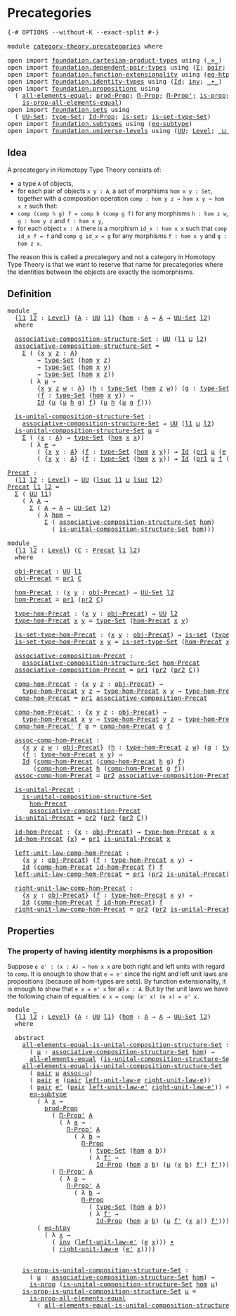 # Precategories

<pre class="Agda"><a id="26" class="Symbol">{-#</a> <a id="30" class="Keyword">OPTIONS</a> <a id="38" class="Pragma">--without-K</a> <a id="50" class="Pragma">--exact-split</a> <a id="64" class="Symbol">#-}</a>

<a id="69" class="Keyword">module</a> <a id="76" href="category-theory.precategories.html" class="Module">category-theory.precategories</a> <a id="106" class="Keyword">where</a>

<a id="113" class="Keyword">open</a> <a id="118" class="Keyword">import</a> <a id="125" href="foundation.cartesian-product-types.html" class="Module">foundation.cartesian-product-types</a> <a id="160" class="Keyword">using</a> <a id="166" class="Symbol">(</a><a id="167" href="foundation-core.cartesian-product-types.html#577" class="Function Operator">_×_</a><a id="170" class="Symbol">)</a>
<a id="172" class="Keyword">open</a> <a id="177" class="Keyword">import</a> <a id="184" href="foundation.dependent-pair-types.html" class="Module">foundation.dependent-pair-types</a> <a id="216" class="Keyword">using</a> <a id="222" class="Symbol">(</a><a id="223" href="foundation-core.dependent-pair-types.html#502" class="Record">Σ</a><a id="224" class="Symbol">;</a> <a id="226" href="foundation-core.dependent-pair-types.html#575" class="InductiveConstructor">pair</a><a id="230" class="Symbol">;</a> <a id="232" href="foundation-core.dependent-pair-types.html#592" class="Field">pr1</a><a id="235" class="Symbol">;</a> <a id="237" href="foundation-core.dependent-pair-types.html#604" class="Field">pr2</a><a id="240" class="Symbol">)</a>
<a id="242" class="Keyword">open</a> <a id="247" class="Keyword">import</a> <a id="254" href="foundation.function-extensionality.html" class="Module">foundation.function-extensionality</a> <a id="289" class="Keyword">using</a> <a id="295" class="Symbol">(</a><a id="296" href="foundation-core.function-extensionality.html#1463" class="Function">eq-htpy</a><a id="303" class="Symbol">)</a>
<a id="305" class="Keyword">open</a> <a id="310" class="Keyword">import</a> <a id="317" href="foundation.identity-types.html" class="Module">foundation.identity-types</a> <a id="343" class="Keyword">using</a> <a id="349" class="Symbol">(</a><a id="350" href="foundation-core.identity-types.html#1754" class="Datatype">Id</a><a id="352" class="Symbol">;</a> <a id="354" href="foundation-core.identity-types.html#2716" class="Function">inv</a><a id="357" class="Symbol">;</a> <a id="359" href="foundation-core.identity-types.html#2412" class="Function Operator">_∙_</a><a id="362" class="Symbol">)</a>
<a id="364" class="Keyword">open</a> <a id="369" class="Keyword">import</a> <a id="376" href="foundation.propositions.html" class="Module">foundation.propositions</a> <a id="400" class="Keyword">using</a>
  <a id="408" class="Symbol">(</a> <a id="410" href="foundation-core.propositions.html#2193" class="Function">all-elements-equal</a><a id="428" class="Symbol">;</a> <a id="430" href="foundation-core.propositions.html#5861" class="Function">prod-Prop</a><a id="439" class="Symbol">;</a> <a id="441" href="foundation-core.propositions.html#6681" class="Function">Π-Prop</a><a id="447" class="Symbol">;</a> <a id="449" href="foundation-core.propositions.html#7545" class="Function">Π-Prop&#39;</a><a id="456" class="Symbol">;</a> <a id="458" href="foundation-core.propositions.html#1296" class="Function">is-prop</a><a id="465" class="Symbol">;</a>
    <a id="471" href="foundation-core.propositions.html#2392" class="Function">is-prop-all-elements-equal</a><a id="497" class="Symbol">)</a>
<a id="499" class="Keyword">open</a> <a id="504" class="Keyword">import</a> <a id="511" href="foundation.sets.html" class="Module">foundation.sets</a> <a id="527" class="Keyword">using</a>
  <a id="535" class="Symbol">(</a> <a id="537" href="foundation-core.sets.html#1177" class="Function">UU-Set</a><a id="543" class="Symbol">;</a> <a id="545" href="foundation-core.sets.html#1291" class="Function">type-Set</a><a id="553" class="Symbol">;</a> <a id="555" href="foundation-core.sets.html#1407" class="Function">Id-Prop</a><a id="562" class="Symbol">;</a> <a id="564" href="foundation-core.sets.html#1100" class="Function">is-set</a><a id="570" class="Symbol">;</a> <a id="572" href="foundation-core.sets.html#1342" class="Function">is-set-type-Set</a><a id="587" class="Symbol">)</a>
<a id="589" class="Keyword">open</a> <a id="594" class="Keyword">import</a> <a id="601" href="foundation.subtypes.html" class="Module">foundation.subtypes</a> <a id="621" class="Keyword">using</a> <a id="627" class="Symbol">(</a><a id="628" href="foundation-core.subtypes.html#3371" class="Function">eq-subtype</a><a id="638" class="Symbol">)</a>
<a id="640" class="Keyword">open</a> <a id="645" class="Keyword">import</a> <a id="652" href="foundation.universe-levels.html" class="Module">foundation.universe-levels</a> <a id="679" class="Keyword">using</a> <a id="685" class="Symbol">(</a><a id="686" href="foundation-core.universe-levels.html#222" class="Primitive">UU</a><a id="688" class="Symbol">;</a> <a id="690" href="Agda.Primitive.html#597" class="Postulate">Level</a><a id="695" class="Symbol">;</a> <a id="697" href="Agda.Primitive.html#810" class="Primitive Operator">_⊔_</a><a id="700" class="Symbol">;</a> <a id="702" href="Agda.Primitive.html#780" class="Primitive">lsuc</a><a id="706" class="Symbol">)</a>
</pre>
## Idea

A precategory in Homotopy Type Theory consists of:
- a type `A` of objects,
- for each pair of objects `x y : A`, a set of morphisms `hom x y : Set`,
together with a composition operation `comp : hom y z → hom x y → hom x z` such that:
- `comp (comp h g) f = comp h (comp g f)` for any morphisms `h : hom z w`, `g : hom y z` and `f : hom x y`,
- for each object `x : A` there is a morphism `id_x : hom x x` such that `comp id_x f = f` and `comp g id_x = g` for any morphisms `f : hom x y` and `g : hom z x`.

The reason this is called a *pre*category and not a category in Homotopy Type Theory is that we want to reserve that name for precategories where the identities between the objects are exactly the isomorphisms.

## Definition

<pre class="Agda"><a id="1466" class="Keyword">module</a> <a id="1473" href="category-theory.precategories.html#1473" class="Module">_</a>
  <a id="1477" class="Symbol">{</a><a id="1478" href="category-theory.precategories.html#1478" class="Bound">l1</a> <a id="1481" href="category-theory.precategories.html#1481" class="Bound">l2</a> <a id="1484" class="Symbol">:</a> <a id="1486" href="Agda.Primitive.html#597" class="Postulate">Level</a><a id="1491" class="Symbol">}</a> <a id="1493" class="Symbol">{</a><a id="1494" href="category-theory.precategories.html#1494" class="Bound">A</a> <a id="1496" class="Symbol">:</a> <a id="1498" href="foundation-core.universe-levels.html#222" class="Primitive">UU</a> <a id="1501" href="category-theory.precategories.html#1478" class="Bound">l1</a><a id="1503" class="Symbol">}</a> <a id="1505" class="Symbol">(</a><a id="1506" href="category-theory.precategories.html#1506" class="Bound">hom</a> <a id="1510" class="Symbol">:</a> <a id="1512" href="category-theory.precategories.html#1494" class="Bound">A</a> <a id="1514" class="Symbol">→</a> <a id="1516" href="category-theory.precategories.html#1494" class="Bound">A</a> <a id="1518" class="Symbol">→</a> <a id="1520" href="foundation-core.sets.html#1177" class="Function">UU-Set</a> <a id="1527" href="category-theory.precategories.html#1481" class="Bound">l2</a><a id="1529" class="Symbol">)</a>
  <a id="1533" class="Keyword">where</a>
  
  <a id="1544" href="category-theory.precategories.html#1544" class="Function">associative-composition-structure-Set</a> <a id="1582" class="Symbol">:</a> <a id="1584" href="foundation-core.universe-levels.html#222" class="Primitive">UU</a> <a id="1587" class="Symbol">(</a><a id="1588" href="category-theory.precategories.html#1478" class="Bound">l1</a> <a id="1591" href="Agda.Primitive.html#810" class="Primitive Operator">⊔</a> <a id="1593" href="category-theory.precategories.html#1481" class="Bound">l2</a><a id="1595" class="Symbol">)</a>
  <a id="1599" href="category-theory.precategories.html#1544" class="Function">associative-composition-structure-Set</a> <a id="1637" class="Symbol">=</a>
    <a id="1643" href="foundation-core.dependent-pair-types.html#502" class="Record">Σ</a> <a id="1645" class="Symbol">(</a> <a id="1647" class="Symbol">{</a><a id="1648" href="category-theory.precategories.html#1648" class="Bound">x</a> <a id="1650" href="category-theory.precategories.html#1650" class="Bound">y</a> <a id="1652" href="category-theory.precategories.html#1652" class="Bound">z</a> <a id="1654" class="Symbol">:</a> <a id="1656" href="category-theory.precategories.html#1494" class="Bound">A</a><a id="1657" class="Symbol">}</a>
        <a id="1667" class="Symbol">→</a> <a id="1669" href="foundation-core.sets.html#1291" class="Function">type-Set</a> <a id="1678" class="Symbol">(</a><a id="1679" href="category-theory.precategories.html#1506" class="Bound">hom</a> <a id="1683" href="category-theory.precategories.html#1650" class="Bound">y</a> <a id="1685" href="category-theory.precategories.html#1652" class="Bound">z</a><a id="1686" class="Symbol">)</a>
        <a id="1696" class="Symbol">→</a> <a id="1698" href="foundation-core.sets.html#1291" class="Function">type-Set</a> <a id="1707" class="Symbol">(</a><a id="1708" href="category-theory.precategories.html#1506" class="Bound">hom</a> <a id="1712" href="category-theory.precategories.html#1648" class="Bound">x</a> <a id="1714" href="category-theory.precategories.html#1650" class="Bound">y</a><a id="1715" class="Symbol">)</a>
        <a id="1725" class="Symbol">→</a> <a id="1727" href="foundation-core.sets.html#1291" class="Function">type-Set</a> <a id="1736" class="Symbol">(</a><a id="1737" href="category-theory.precategories.html#1506" class="Bound">hom</a> <a id="1741" href="category-theory.precategories.html#1648" class="Bound">x</a> <a id="1743" href="category-theory.precategories.html#1652" class="Bound">z</a><a id="1744" class="Symbol">))</a>
      <a id="1753" class="Symbol">(</a> <a id="1755" class="Symbol">λ</a> <a id="1757" href="category-theory.precategories.html#1757" class="Bound">μ</a> <a id="1759" class="Symbol">→</a>
        <a id="1769" class="Symbol">{</a><a id="1770" href="category-theory.precategories.html#1770" class="Bound">x</a> <a id="1772" href="category-theory.precategories.html#1772" class="Bound">y</a> <a id="1774" href="category-theory.precategories.html#1774" class="Bound">z</a> <a id="1776" href="category-theory.precategories.html#1776" class="Bound">w</a> <a id="1778" class="Symbol">:</a> <a id="1780" href="category-theory.precategories.html#1494" class="Bound">A</a><a id="1781" class="Symbol">}</a> <a id="1783" class="Symbol">(</a><a id="1784" href="category-theory.precategories.html#1784" class="Bound">h</a> <a id="1786" class="Symbol">:</a> <a id="1788" href="foundation-core.sets.html#1291" class="Function">type-Set</a> <a id="1797" class="Symbol">(</a><a id="1798" href="category-theory.precategories.html#1506" class="Bound">hom</a> <a id="1802" href="category-theory.precategories.html#1774" class="Bound">z</a> <a id="1804" href="category-theory.precategories.html#1776" class="Bound">w</a><a id="1805" class="Symbol">))</a> <a id="1808" class="Symbol">(</a><a id="1809" href="category-theory.precategories.html#1809" class="Bound">g</a> <a id="1811" class="Symbol">:</a> <a id="1813" href="foundation-core.sets.html#1291" class="Function">type-Set</a> <a id="1822" class="Symbol">(</a><a id="1823" href="category-theory.precategories.html#1506" class="Bound">hom</a> <a id="1827" href="category-theory.precategories.html#1772" class="Bound">y</a> <a id="1829" href="category-theory.precategories.html#1774" class="Bound">z</a><a id="1830" class="Symbol">))</a>
        <a id="1841" class="Symbol">(</a><a id="1842" href="category-theory.precategories.html#1842" class="Bound">f</a> <a id="1844" class="Symbol">:</a> <a id="1846" href="foundation-core.sets.html#1291" class="Function">type-Set</a> <a id="1855" class="Symbol">(</a><a id="1856" href="category-theory.precategories.html#1506" class="Bound">hom</a> <a id="1860" href="category-theory.precategories.html#1770" class="Bound">x</a> <a id="1862" href="category-theory.precategories.html#1772" class="Bound">y</a><a id="1863" class="Symbol">))</a> <a id="1866" class="Symbol">→</a>
        <a id="1876" href="foundation-core.identity-types.html#1754" class="Datatype">Id</a> <a id="1879" class="Symbol">(</a><a id="1880" href="category-theory.precategories.html#1757" class="Bound">μ</a> <a id="1882" class="Symbol">(</a><a id="1883" href="category-theory.precategories.html#1757" class="Bound">μ</a> <a id="1885" href="category-theory.precategories.html#1784" class="Bound">h</a> <a id="1887" href="category-theory.precategories.html#1809" class="Bound">g</a><a id="1888" class="Symbol">)</a> <a id="1890" href="category-theory.precategories.html#1842" class="Bound">f</a><a id="1891" class="Symbol">)</a> <a id="1893" class="Symbol">(</a><a id="1894" href="category-theory.precategories.html#1757" class="Bound">μ</a> <a id="1896" href="category-theory.precategories.html#1784" class="Bound">h</a> <a id="1898" class="Symbol">(</a><a id="1899" href="category-theory.precategories.html#1757" class="Bound">μ</a> <a id="1901" href="category-theory.precategories.html#1809" class="Bound">g</a> <a id="1903" href="category-theory.precategories.html#1842" class="Bound">f</a><a id="1904" class="Symbol">)))</a>

  <a id="1911" href="category-theory.precategories.html#1911" class="Function">is-unital-composition-structure-Set</a> <a id="1947" class="Symbol">:</a>
    <a id="1953" href="category-theory.precategories.html#1544" class="Function">associative-composition-structure-Set</a> <a id="1991" class="Symbol">→</a> <a id="1993" href="foundation-core.universe-levels.html#222" class="Primitive">UU</a> <a id="1996" class="Symbol">(</a><a id="1997" href="category-theory.precategories.html#1478" class="Bound">l1</a> <a id="2000" href="Agda.Primitive.html#810" class="Primitive Operator">⊔</a> <a id="2002" href="category-theory.precategories.html#1481" class="Bound">l2</a><a id="2004" class="Symbol">)</a>
  <a id="2008" href="category-theory.precategories.html#1911" class="Function">is-unital-composition-structure-Set</a> <a id="2044" href="category-theory.precategories.html#2044" class="Bound">μ</a> <a id="2046" class="Symbol">=</a>
    <a id="2052" href="foundation-core.dependent-pair-types.html#502" class="Record">Σ</a> <a id="2054" class="Symbol">(</a> <a id="2056" class="Symbol">(</a><a id="2057" href="category-theory.precategories.html#2057" class="Bound">x</a> <a id="2059" class="Symbol">:</a> <a id="2061" href="category-theory.precategories.html#1494" class="Bound">A</a><a id="2062" class="Symbol">)</a> <a id="2064" class="Symbol">→</a> <a id="2066" href="foundation-core.sets.html#1291" class="Function">type-Set</a> <a id="2075" class="Symbol">(</a><a id="2076" href="category-theory.precategories.html#1506" class="Bound">hom</a> <a id="2080" href="category-theory.precategories.html#2057" class="Bound">x</a> <a id="2082" href="category-theory.precategories.html#2057" class="Bound">x</a><a id="2083" class="Symbol">))</a>
      <a id="2092" class="Symbol">(</a> <a id="2094" class="Symbol">λ</a> <a id="2096" href="category-theory.precategories.html#2096" class="Bound">e</a> <a id="2098" class="Symbol">→</a>
        <a id="2108" class="Symbol">(</a> <a id="2110" class="Symbol">{</a><a id="2111" href="category-theory.precategories.html#2111" class="Bound">x</a> <a id="2113" href="category-theory.precategories.html#2113" class="Bound">y</a> <a id="2115" class="Symbol">:</a> <a id="2117" href="category-theory.precategories.html#1494" class="Bound">A</a><a id="2118" class="Symbol">}</a> <a id="2120" class="Symbol">(</a><a id="2121" href="category-theory.precategories.html#2121" class="Bound">f</a> <a id="2123" class="Symbol">:</a> <a id="2125" href="foundation-core.sets.html#1291" class="Function">type-Set</a> <a id="2134" class="Symbol">(</a><a id="2135" href="category-theory.precategories.html#1506" class="Bound">hom</a> <a id="2139" href="category-theory.precategories.html#2111" class="Bound">x</a> <a id="2141" href="category-theory.precategories.html#2113" class="Bound">y</a><a id="2142" class="Symbol">))</a> <a id="2145" class="Symbol">→</a> <a id="2147" href="foundation-core.identity-types.html#1754" class="Datatype">Id</a> <a id="2150" class="Symbol">(</a><a id="2151" href="foundation-core.dependent-pair-types.html#592" class="Field">pr1</a> <a id="2155" href="category-theory.precategories.html#2044" class="Bound">μ</a> <a id="2157" class="Symbol">(</a><a id="2158" href="category-theory.precategories.html#2096" class="Bound">e</a> <a id="2160" href="category-theory.precategories.html#2113" class="Bound">y</a><a id="2161" class="Symbol">)</a> <a id="2163" href="category-theory.precategories.html#2121" class="Bound">f</a><a id="2164" class="Symbol">)</a> <a id="2166" href="category-theory.precategories.html#2121" class="Bound">f</a><a id="2167" class="Symbol">)</a> <a id="2169" href="foundation-core.cartesian-product-types.html#577" class="Function Operator">×</a>
        <a id="2179" class="Symbol">(</a> <a id="2181" class="Symbol">{</a><a id="2182" href="category-theory.precategories.html#2182" class="Bound">x</a> <a id="2184" href="category-theory.precategories.html#2184" class="Bound">y</a> <a id="2186" class="Symbol">:</a> <a id="2188" href="category-theory.precategories.html#1494" class="Bound">A</a><a id="2189" class="Symbol">}</a> <a id="2191" class="Symbol">(</a><a id="2192" href="category-theory.precategories.html#2192" class="Bound">f</a> <a id="2194" class="Symbol">:</a> <a id="2196" href="foundation-core.sets.html#1291" class="Function">type-Set</a> <a id="2205" class="Symbol">(</a><a id="2206" href="category-theory.precategories.html#1506" class="Bound">hom</a> <a id="2210" href="category-theory.precategories.html#2182" class="Bound">x</a> <a id="2212" href="category-theory.precategories.html#2184" class="Bound">y</a><a id="2213" class="Symbol">))</a> <a id="2216" class="Symbol">→</a> <a id="2218" href="foundation-core.identity-types.html#1754" class="Datatype">Id</a> <a id="2221" class="Symbol">(</a><a id="2222" href="foundation-core.dependent-pair-types.html#592" class="Field">pr1</a> <a id="2226" href="category-theory.precategories.html#2044" class="Bound">μ</a> <a id="2228" href="category-theory.precategories.html#2192" class="Bound">f</a> <a id="2230" class="Symbol">(</a><a id="2231" href="category-theory.precategories.html#2096" class="Bound">e</a> <a id="2233" href="category-theory.precategories.html#2182" class="Bound">x</a><a id="2234" class="Symbol">))</a> <a id="2237" href="category-theory.precategories.html#2192" class="Bound">f</a><a id="2238" class="Symbol">))</a>

<a id="Precat"></a><a id="2242" href="category-theory.precategories.html#2242" class="Function">Precat</a> <a id="2249" class="Symbol">:</a>
  <a id="2253" class="Symbol">(</a><a id="2254" href="category-theory.precategories.html#2254" class="Bound">l1</a> <a id="2257" href="category-theory.precategories.html#2257" class="Bound">l2</a> <a id="2260" class="Symbol">:</a> <a id="2262" href="Agda.Primitive.html#597" class="Postulate">Level</a><a id="2267" class="Symbol">)</a> <a id="2269" class="Symbol">→</a> <a id="2271" href="foundation-core.universe-levels.html#222" class="Primitive">UU</a> <a id="2274" class="Symbol">(</a><a id="2275" href="Agda.Primitive.html#780" class="Primitive">lsuc</a> <a id="2280" href="category-theory.precategories.html#2254" class="Bound">l1</a> <a id="2283" href="Agda.Primitive.html#810" class="Primitive Operator">⊔</a> <a id="2285" href="Agda.Primitive.html#780" class="Primitive">lsuc</a> <a id="2290" href="category-theory.precategories.html#2257" class="Bound">l2</a><a id="2292" class="Symbol">)</a>
<a id="2294" href="category-theory.precategories.html#2242" class="Function">Precat</a> <a id="2301" href="category-theory.precategories.html#2301" class="Bound">l1</a> <a id="2304" href="category-theory.precategories.html#2304" class="Bound">l2</a> <a id="2307" class="Symbol">=</a>
  <a id="2311" href="foundation-core.dependent-pair-types.html#502" class="Record">Σ</a> <a id="2313" class="Symbol">(</a> <a id="2315" href="foundation-core.universe-levels.html#222" class="Primitive">UU</a> <a id="2318" href="category-theory.precategories.html#2301" class="Bound">l1</a><a id="2320" class="Symbol">)</a>
    <a id="2326" class="Symbol">(</a> <a id="2328" class="Symbol">λ</a> <a id="2330" href="category-theory.precategories.html#2330" class="Bound">A</a> <a id="2332" class="Symbol">→</a>
      <a id="2340" href="foundation-core.dependent-pair-types.html#502" class="Record">Σ</a> <a id="2342" class="Symbol">(</a> <a id="2344" href="category-theory.precategories.html#2330" class="Bound">A</a> <a id="2346" class="Symbol">→</a> <a id="2348" href="category-theory.precategories.html#2330" class="Bound">A</a> <a id="2350" class="Symbol">→</a> <a id="2352" href="foundation-core.sets.html#1177" class="Function">UU-Set</a> <a id="2359" href="category-theory.precategories.html#2304" class="Bound">l2</a><a id="2361" class="Symbol">)</a>
        <a id="2371" class="Symbol">(</a> <a id="2373" class="Symbol">λ</a> <a id="2375" href="category-theory.precategories.html#2375" class="Bound">hom</a> <a id="2379" class="Symbol">→</a>
          <a id="2391" href="foundation-core.dependent-pair-types.html#502" class="Record">Σ</a> <a id="2393" class="Symbol">(</a> <a id="2395" href="category-theory.precategories.html#1544" class="Function">associative-composition-structure-Set</a> <a id="2433" href="category-theory.precategories.html#2375" class="Bound">hom</a><a id="2436" class="Symbol">)</a>
            <a id="2450" class="Symbol">(</a> <a id="2452" href="category-theory.precategories.html#1911" class="Function">is-unital-composition-structure-Set</a> <a id="2488" href="category-theory.precategories.html#2375" class="Bound">hom</a><a id="2491" class="Symbol">)))</a>

<a id="2496" class="Keyword">module</a> <a id="2503" href="category-theory.precategories.html#2503" class="Module">_</a>
  <a id="2507" class="Symbol">{</a><a id="2508" href="category-theory.precategories.html#2508" class="Bound">l1</a> <a id="2511" href="category-theory.precategories.html#2511" class="Bound">l2</a> <a id="2514" class="Symbol">:</a> <a id="2516" href="Agda.Primitive.html#597" class="Postulate">Level</a><a id="2521" class="Symbol">}</a> <a id="2523" class="Symbol">(</a><a id="2524" href="category-theory.precategories.html#2524" class="Bound">C</a> <a id="2526" class="Symbol">:</a> <a id="2528" href="category-theory.precategories.html#2242" class="Function">Precat</a> <a id="2535" href="category-theory.precategories.html#2508" class="Bound">l1</a> <a id="2538" href="category-theory.precategories.html#2511" class="Bound">l2</a><a id="2540" class="Symbol">)</a>
  <a id="2544" class="Keyword">where</a>
  
  <a id="2555" href="category-theory.precategories.html#2555" class="Function">obj-Precat</a> <a id="2566" class="Symbol">:</a> <a id="2568" href="foundation-core.universe-levels.html#222" class="Primitive">UU</a> <a id="2571" href="category-theory.precategories.html#2508" class="Bound">l1</a>
  <a id="2576" href="category-theory.precategories.html#2555" class="Function">obj-Precat</a> <a id="2587" class="Symbol">=</a> <a id="2589" href="foundation-core.dependent-pair-types.html#592" class="Field">pr1</a> <a id="2593" href="category-theory.precategories.html#2524" class="Bound">C</a>
  
  <a id="2600" href="category-theory.precategories.html#2600" class="Function">hom-Precat</a> <a id="2611" class="Symbol">:</a> <a id="2613" class="Symbol">(</a><a id="2614" href="category-theory.precategories.html#2614" class="Bound">x</a> <a id="2616" href="category-theory.precategories.html#2616" class="Bound">y</a> <a id="2618" class="Symbol">:</a> <a id="2620" href="category-theory.precategories.html#2555" class="Function">obj-Precat</a><a id="2630" class="Symbol">)</a> <a id="2632" class="Symbol">→</a> <a id="2634" href="foundation-core.sets.html#1177" class="Function">UU-Set</a> <a id="2641" href="category-theory.precategories.html#2511" class="Bound">l2</a>
  <a id="2646" href="category-theory.precategories.html#2600" class="Function">hom-Precat</a> <a id="2657" class="Symbol">=</a> <a id="2659" href="foundation-core.dependent-pair-types.html#592" class="Field">pr1</a> <a id="2663" class="Symbol">(</a><a id="2664" href="foundation-core.dependent-pair-types.html#604" class="Field">pr2</a> <a id="2668" href="category-theory.precategories.html#2524" class="Bound">C</a><a id="2669" class="Symbol">)</a>

  <a id="2674" href="category-theory.precategories.html#2674" class="Function">type-hom-Precat</a> <a id="2690" class="Symbol">:</a> <a id="2692" class="Symbol">(</a><a id="2693" href="category-theory.precategories.html#2693" class="Bound">x</a> <a id="2695" href="category-theory.precategories.html#2695" class="Bound">y</a> <a id="2697" class="Symbol">:</a> <a id="2699" href="category-theory.precategories.html#2555" class="Function">obj-Precat</a><a id="2709" class="Symbol">)</a> <a id="2711" class="Symbol">→</a> <a id="2713" href="foundation-core.universe-levels.html#222" class="Primitive">UU</a> <a id="2716" href="category-theory.precategories.html#2511" class="Bound">l2</a>
  <a id="2721" href="category-theory.precategories.html#2674" class="Function">type-hom-Precat</a> <a id="2737" href="category-theory.precategories.html#2737" class="Bound">x</a> <a id="2739" href="category-theory.precategories.html#2739" class="Bound">y</a> <a id="2741" class="Symbol">=</a> <a id="2743" href="foundation-core.sets.html#1291" class="Function">type-Set</a> <a id="2752" class="Symbol">(</a><a id="2753" href="category-theory.precategories.html#2600" class="Function">hom-Precat</a> <a id="2764" href="category-theory.precategories.html#2737" class="Bound">x</a> <a id="2766" href="category-theory.precategories.html#2739" class="Bound">y</a><a id="2767" class="Symbol">)</a>

  <a id="2772" href="category-theory.precategories.html#2772" class="Function">is-set-type-hom-Precat</a> <a id="2795" class="Symbol">:</a> <a id="2797" class="Symbol">(</a><a id="2798" href="category-theory.precategories.html#2798" class="Bound">x</a> <a id="2800" href="category-theory.precategories.html#2800" class="Bound">y</a> <a id="2802" class="Symbol">:</a> <a id="2804" href="category-theory.precategories.html#2555" class="Function">obj-Precat</a><a id="2814" class="Symbol">)</a> <a id="2816" class="Symbol">→</a> <a id="2818" href="foundation-core.sets.html#1100" class="Function">is-set</a> <a id="2825" class="Symbol">(</a><a id="2826" href="category-theory.precategories.html#2674" class="Function">type-hom-Precat</a> <a id="2842" href="category-theory.precategories.html#2798" class="Bound">x</a> <a id="2844" href="category-theory.precategories.html#2800" class="Bound">y</a><a id="2845" class="Symbol">)</a>
  <a id="2849" href="category-theory.precategories.html#2772" class="Function">is-set-type-hom-Precat</a> <a id="2872" href="category-theory.precategories.html#2872" class="Bound">x</a> <a id="2874" href="category-theory.precategories.html#2874" class="Bound">y</a> <a id="2876" class="Symbol">=</a> <a id="2878" href="foundation-core.sets.html#1342" class="Function">is-set-type-Set</a> <a id="2894" class="Symbol">(</a><a id="2895" href="category-theory.precategories.html#2600" class="Function">hom-Precat</a> <a id="2906" href="category-theory.precategories.html#2872" class="Bound">x</a> <a id="2908" href="category-theory.precategories.html#2874" class="Bound">y</a><a id="2909" class="Symbol">)</a>

  <a id="2914" href="category-theory.precategories.html#2914" class="Function">associative-composition-Precat</a> <a id="2945" class="Symbol">:</a>
    <a id="2951" href="category-theory.precategories.html#1544" class="Function">associative-composition-structure-Set</a> <a id="2989" href="category-theory.precategories.html#2600" class="Function">hom-Precat</a>
  <a id="3002" href="category-theory.precategories.html#2914" class="Function">associative-composition-Precat</a> <a id="3033" class="Symbol">=</a> <a id="3035" href="foundation-core.dependent-pair-types.html#592" class="Field">pr1</a> <a id="3039" class="Symbol">(</a><a id="3040" href="foundation-core.dependent-pair-types.html#604" class="Field">pr2</a> <a id="3044" class="Symbol">(</a><a id="3045" href="foundation-core.dependent-pair-types.html#604" class="Field">pr2</a> <a id="3049" href="category-theory.precategories.html#2524" class="Bound">C</a><a id="3050" class="Symbol">))</a>

  <a id="3056" href="category-theory.precategories.html#3056" class="Function">comp-hom-Precat</a> <a id="3072" class="Symbol">:</a> <a id="3074" class="Symbol">{</a><a id="3075" href="category-theory.precategories.html#3075" class="Bound">x</a> <a id="3077" href="category-theory.precategories.html#3077" class="Bound">y</a> <a id="3079" href="category-theory.precategories.html#3079" class="Bound">z</a> <a id="3081" class="Symbol">:</a> <a id="3083" href="category-theory.precategories.html#2555" class="Function">obj-Precat</a><a id="3093" class="Symbol">}</a> <a id="3095" class="Symbol">→</a>
    <a id="3101" href="category-theory.precategories.html#2674" class="Function">type-hom-Precat</a> <a id="3117" href="category-theory.precategories.html#3077" class="Bound">y</a> <a id="3119" href="category-theory.precategories.html#3079" class="Bound">z</a> <a id="3121" class="Symbol">→</a> <a id="3123" href="category-theory.precategories.html#2674" class="Function">type-hom-Precat</a> <a id="3139" href="category-theory.precategories.html#3075" class="Bound">x</a> <a id="3141" href="category-theory.precategories.html#3077" class="Bound">y</a> <a id="3143" class="Symbol">→</a> <a id="3145" href="category-theory.precategories.html#2674" class="Function">type-hom-Precat</a> <a id="3161" href="category-theory.precategories.html#3075" class="Bound">x</a> <a id="3163" href="category-theory.precategories.html#3079" class="Bound">z</a>
  <a id="3167" href="category-theory.precategories.html#3056" class="Function">comp-hom-Precat</a> <a id="3183" class="Symbol">=</a> <a id="3185" href="foundation-core.dependent-pair-types.html#592" class="Field">pr1</a> <a id="3189" href="category-theory.precategories.html#2914" class="Function">associative-composition-Precat</a>

  <a id="3223" href="category-theory.precategories.html#3223" class="Function">comp-hom-Precat&#39;</a> <a id="3240" class="Symbol">:</a> <a id="3242" class="Symbol">{</a><a id="3243" href="category-theory.precategories.html#3243" class="Bound">x</a> <a id="3245" href="category-theory.precategories.html#3245" class="Bound">y</a> <a id="3247" href="category-theory.precategories.html#3247" class="Bound">z</a> <a id="3249" class="Symbol">:</a> <a id="3251" href="category-theory.precategories.html#2555" class="Function">obj-Precat</a><a id="3261" class="Symbol">}</a> <a id="3263" class="Symbol">→</a>
    <a id="3269" href="category-theory.precategories.html#2674" class="Function">type-hom-Precat</a> <a id="3285" href="category-theory.precategories.html#3243" class="Bound">x</a> <a id="3287" href="category-theory.precategories.html#3245" class="Bound">y</a> <a id="3289" class="Symbol">→</a> <a id="3291" href="category-theory.precategories.html#2674" class="Function">type-hom-Precat</a> <a id="3307" href="category-theory.precategories.html#3245" class="Bound">y</a> <a id="3309" href="category-theory.precategories.html#3247" class="Bound">z</a> <a id="3311" class="Symbol">→</a> <a id="3313" href="category-theory.precategories.html#2674" class="Function">type-hom-Precat</a> <a id="3329" href="category-theory.precategories.html#3243" class="Bound">x</a> <a id="3331" href="category-theory.precategories.html#3247" class="Bound">z</a>
  <a id="3335" href="category-theory.precategories.html#3223" class="Function">comp-hom-Precat&#39;</a> <a id="3352" href="category-theory.precategories.html#3352" class="Bound">f</a> <a id="3354" href="category-theory.precategories.html#3354" class="Bound">g</a> <a id="3356" class="Symbol">=</a> <a id="3358" href="category-theory.precategories.html#3056" class="Function">comp-hom-Precat</a> <a id="3374" href="category-theory.precategories.html#3354" class="Bound">g</a> <a id="3376" href="category-theory.precategories.html#3352" class="Bound">f</a>

  <a id="3381" href="category-theory.precategories.html#3381" class="Function">assoc-comp-hom-Precat</a> <a id="3403" class="Symbol">:</a>
    <a id="3409" class="Symbol">{</a><a id="3410" href="category-theory.precategories.html#3410" class="Bound">x</a> <a id="3412" href="category-theory.precategories.html#3412" class="Bound">y</a> <a id="3414" href="category-theory.precategories.html#3414" class="Bound">z</a> <a id="3416" href="category-theory.precategories.html#3416" class="Bound">w</a> <a id="3418" class="Symbol">:</a> <a id="3420" href="category-theory.precategories.html#2555" class="Function">obj-Precat</a><a id="3430" class="Symbol">}</a> <a id="3432" class="Symbol">(</a><a id="3433" href="category-theory.precategories.html#3433" class="Bound">h</a> <a id="3435" class="Symbol">:</a> <a id="3437" href="category-theory.precategories.html#2674" class="Function">type-hom-Precat</a> <a id="3453" href="category-theory.precategories.html#3414" class="Bound">z</a> <a id="3455" href="category-theory.precategories.html#3416" class="Bound">w</a><a id="3456" class="Symbol">)</a> <a id="3458" class="Symbol">(</a><a id="3459" href="category-theory.precategories.html#3459" class="Bound">g</a> <a id="3461" class="Symbol">:</a> <a id="3463" href="category-theory.precategories.html#2674" class="Function">type-hom-Precat</a> <a id="3479" href="category-theory.precategories.html#3412" class="Bound">y</a> <a id="3481" href="category-theory.precategories.html#3414" class="Bound">z</a><a id="3482" class="Symbol">)</a>
    <a id="3488" class="Symbol">(</a><a id="3489" href="category-theory.precategories.html#3489" class="Bound">f</a> <a id="3491" class="Symbol">:</a> <a id="3493" href="category-theory.precategories.html#2674" class="Function">type-hom-Precat</a> <a id="3509" href="category-theory.precategories.html#3410" class="Bound">x</a> <a id="3511" href="category-theory.precategories.html#3412" class="Bound">y</a><a id="3512" class="Symbol">)</a> <a id="3514" class="Symbol">→</a>
    <a id="3520" href="foundation-core.identity-types.html#1754" class="Datatype">Id</a> <a id="3523" class="Symbol">(</a><a id="3524" href="category-theory.precategories.html#3056" class="Function">comp-hom-Precat</a> <a id="3540" class="Symbol">(</a><a id="3541" href="category-theory.precategories.html#3056" class="Function">comp-hom-Precat</a> <a id="3557" href="category-theory.precategories.html#3433" class="Bound">h</a> <a id="3559" href="category-theory.precategories.html#3459" class="Bound">g</a><a id="3560" class="Symbol">)</a> <a id="3562" href="category-theory.precategories.html#3489" class="Bound">f</a><a id="3563" class="Symbol">)</a>
       <a id="3572" class="Symbol">(</a><a id="3573" href="category-theory.precategories.html#3056" class="Function">comp-hom-Precat</a> <a id="3589" href="category-theory.precategories.html#3433" class="Bound">h</a> <a id="3591" class="Symbol">(</a><a id="3592" href="category-theory.precategories.html#3056" class="Function">comp-hom-Precat</a> <a id="3608" href="category-theory.precategories.html#3459" class="Bound">g</a> <a id="3610" href="category-theory.precategories.html#3489" class="Bound">f</a><a id="3611" class="Symbol">))</a>
  <a id="3616" href="category-theory.precategories.html#3381" class="Function">assoc-comp-hom-Precat</a> <a id="3638" class="Symbol">=</a> <a id="3640" href="foundation-core.dependent-pair-types.html#604" class="Field">pr2</a> <a id="3644" href="category-theory.precategories.html#2914" class="Function">associative-composition-Precat</a>

  <a id="3678" href="category-theory.precategories.html#3678" class="Function">is-unital-Precat</a> <a id="3695" class="Symbol">:</a>
    <a id="3701" href="category-theory.precategories.html#1911" class="Function">is-unital-composition-structure-Set</a>
      <a id="3743" href="category-theory.precategories.html#2600" class="Function">hom-Precat</a>
      <a id="3760" href="category-theory.precategories.html#2914" class="Function">associative-composition-Precat</a>
  <a id="3793" href="category-theory.precategories.html#3678" class="Function">is-unital-Precat</a> <a id="3810" class="Symbol">=</a> <a id="3812" href="foundation-core.dependent-pair-types.html#604" class="Field">pr2</a> <a id="3816" class="Symbol">(</a><a id="3817" href="foundation-core.dependent-pair-types.html#604" class="Field">pr2</a> <a id="3821" class="Symbol">(</a><a id="3822" href="foundation-core.dependent-pair-types.html#604" class="Field">pr2</a> <a id="3826" href="category-theory.precategories.html#2524" class="Bound">C</a><a id="3827" class="Symbol">))</a>

  <a id="3833" href="category-theory.precategories.html#3833" class="Function">id-hom-Precat</a> <a id="3847" class="Symbol">:</a> <a id="3849" class="Symbol">{</a><a id="3850" href="category-theory.precategories.html#3850" class="Bound">x</a> <a id="3852" class="Symbol">:</a> <a id="3854" href="category-theory.precategories.html#2555" class="Function">obj-Precat</a><a id="3864" class="Symbol">}</a> <a id="3866" class="Symbol">→</a> <a id="3868" href="category-theory.precategories.html#2674" class="Function">type-hom-Precat</a> <a id="3884" href="category-theory.precategories.html#3850" class="Bound">x</a> <a id="3886" href="category-theory.precategories.html#3850" class="Bound">x</a>
  <a id="3890" href="category-theory.precategories.html#3833" class="Function">id-hom-Precat</a> <a id="3904" class="Symbol">{</a><a id="3905" href="category-theory.precategories.html#3905" class="Bound">x</a><a id="3906" class="Symbol">}</a> <a id="3908" class="Symbol">=</a> <a id="3910" href="foundation-core.dependent-pair-types.html#592" class="Field">pr1</a> <a id="3914" href="category-theory.precategories.html#3678" class="Function">is-unital-Precat</a> <a id="3931" href="category-theory.precategories.html#3905" class="Bound">x</a>

  <a id="3936" href="category-theory.precategories.html#3936" class="Function">left-unit-law-comp-hom-Precat</a> <a id="3966" class="Symbol">:</a>
    <a id="3972" class="Symbol">{</a><a id="3973" href="category-theory.precategories.html#3973" class="Bound">x</a> <a id="3975" href="category-theory.precategories.html#3975" class="Bound">y</a> <a id="3977" class="Symbol">:</a> <a id="3979" href="category-theory.precategories.html#2555" class="Function">obj-Precat</a><a id="3989" class="Symbol">}</a> <a id="3991" class="Symbol">(</a><a id="3992" href="category-theory.precategories.html#3992" class="Bound">f</a> <a id="3994" class="Symbol">:</a> <a id="3996" href="category-theory.precategories.html#2674" class="Function">type-hom-Precat</a> <a id="4012" href="category-theory.precategories.html#3973" class="Bound">x</a> <a id="4014" href="category-theory.precategories.html#3975" class="Bound">y</a><a id="4015" class="Symbol">)</a> <a id="4017" class="Symbol">→</a>
    <a id="4023" href="foundation-core.identity-types.html#1754" class="Datatype">Id</a> <a id="4026" class="Symbol">(</a><a id="4027" href="category-theory.precategories.html#3056" class="Function">comp-hom-Precat</a> <a id="4043" href="category-theory.precategories.html#3833" class="Function">id-hom-Precat</a> <a id="4057" href="category-theory.precategories.html#3992" class="Bound">f</a><a id="4058" class="Symbol">)</a> <a id="4060" href="category-theory.precategories.html#3992" class="Bound">f</a>
  <a id="4064" href="category-theory.precategories.html#3936" class="Function">left-unit-law-comp-hom-Precat</a> <a id="4094" class="Symbol">=</a> <a id="4096" href="foundation-core.dependent-pair-types.html#592" class="Field">pr1</a> <a id="4100" class="Symbol">(</a><a id="4101" href="foundation-core.dependent-pair-types.html#604" class="Field">pr2</a> <a id="4105" href="category-theory.precategories.html#3678" class="Function">is-unital-Precat</a><a id="4121" class="Symbol">)</a>

  <a id="4126" href="category-theory.precategories.html#4126" class="Function">right-unit-law-comp-hom-Precat</a> <a id="4157" class="Symbol">:</a>
    <a id="4163" class="Symbol">{</a><a id="4164" href="category-theory.precategories.html#4164" class="Bound">x</a> <a id="4166" href="category-theory.precategories.html#4166" class="Bound">y</a> <a id="4168" class="Symbol">:</a> <a id="4170" href="category-theory.precategories.html#2555" class="Function">obj-Precat</a><a id="4180" class="Symbol">}</a> <a id="4182" class="Symbol">(</a><a id="4183" href="category-theory.precategories.html#4183" class="Bound">f</a> <a id="4185" class="Symbol">:</a> <a id="4187" href="category-theory.precategories.html#2674" class="Function">type-hom-Precat</a> <a id="4203" href="category-theory.precategories.html#4164" class="Bound">x</a> <a id="4205" href="category-theory.precategories.html#4166" class="Bound">y</a><a id="4206" class="Symbol">)</a> <a id="4208" class="Symbol">→</a>
    <a id="4214" href="foundation-core.identity-types.html#1754" class="Datatype">Id</a> <a id="4217" class="Symbol">(</a><a id="4218" href="category-theory.precategories.html#3056" class="Function">comp-hom-Precat</a> <a id="4234" href="category-theory.precategories.html#4183" class="Bound">f</a> <a id="4236" href="category-theory.precategories.html#3833" class="Function">id-hom-Precat</a><a id="4249" class="Symbol">)</a> <a id="4251" href="category-theory.precategories.html#4183" class="Bound">f</a>
  <a id="4255" href="category-theory.precategories.html#4126" class="Function">right-unit-law-comp-hom-Precat</a> <a id="4286" class="Symbol">=</a> <a id="4288" href="foundation-core.dependent-pair-types.html#604" class="Field">pr2</a> <a id="4292" class="Symbol">(</a><a id="4293" href="foundation-core.dependent-pair-types.html#604" class="Field">pr2</a> <a id="4297" href="category-theory.precategories.html#3678" class="Function">is-unital-Precat</a><a id="4313" class="Symbol">)</a>
</pre>
## Properties

### The property of having identity morphisms is a proposition

Suppose `e e' : (x : A) → hom x x` are both right and left units with regard to `comp`. It is enough to show that `e = e'` since the right and left unit laws are propositions (because all hom-types are sets). By function extensionality, it is enough to show that `e x = e' x` for all `x : A`. But by the unit laws we have the following chain of equalities:
`e x = comp (e' x) (e x) = e' x.`

<pre class="Agda"><a id="4799" class="Keyword">module</a> <a id="4806" href="category-theory.precategories.html#4806" class="Module">_</a>
  <a id="4810" class="Symbol">{</a><a id="4811" href="category-theory.precategories.html#4811" class="Bound">l1</a> <a id="4814" href="category-theory.precategories.html#4814" class="Bound">l2</a> <a id="4817" class="Symbol">:</a> <a id="4819" href="Agda.Primitive.html#597" class="Postulate">Level</a><a id="4824" class="Symbol">}</a> <a id="4826" class="Symbol">{</a><a id="4827" href="category-theory.precategories.html#4827" class="Bound">A</a> <a id="4829" class="Symbol">:</a> <a id="4831" href="foundation-core.universe-levels.html#222" class="Primitive">UU</a> <a id="4834" href="category-theory.precategories.html#4811" class="Bound">l1</a><a id="4836" class="Symbol">}</a> <a id="4838" class="Symbol">(</a><a id="4839" href="category-theory.precategories.html#4839" class="Bound">hom</a> <a id="4843" class="Symbol">:</a> <a id="4845" href="category-theory.precategories.html#4827" class="Bound">A</a> <a id="4847" class="Symbol">→</a> <a id="4849" href="category-theory.precategories.html#4827" class="Bound">A</a> <a id="4851" class="Symbol">→</a> <a id="4853" href="foundation-core.sets.html#1177" class="Function">UU-Set</a> <a id="4860" href="category-theory.precategories.html#4814" class="Bound">l2</a><a id="4862" class="Symbol">)</a>
  <a id="4866" class="Keyword">where</a>

  <a id="4875" class="Keyword">abstract</a>
    <a id="4888" href="category-theory.precategories.html#4888" class="Function">all-elements-equal-is-unital-composition-structure-Set</a> <a id="4943" class="Symbol">:</a>
      <a id="4951" class="Symbol">(</a> <a id="4953" href="category-theory.precategories.html#4953" class="Bound">μ</a> <a id="4955" class="Symbol">:</a> <a id="4957" href="category-theory.precategories.html#1544" class="Function">associative-composition-structure-Set</a> <a id="4995" href="category-theory.precategories.html#4839" class="Bound">hom</a><a id="4998" class="Symbol">)</a> <a id="5000" class="Symbol">→</a>
      <a id="5008" href="foundation-core.propositions.html#2193" class="Function">all-elements-equal</a> <a id="5027" class="Symbol">(</a><a id="5028" href="category-theory.precategories.html#1911" class="Function">is-unital-composition-structure-Set</a> <a id="5064" href="category-theory.precategories.html#4839" class="Bound">hom</a> <a id="5068" href="category-theory.precategories.html#4953" class="Bound">μ</a><a id="5069" class="Symbol">)</a>
    <a id="5075" href="category-theory.precategories.html#4888" class="Function">all-elements-equal-is-unital-composition-structure-Set</a>
      <a id="5136" class="Symbol">(</a> <a id="5138" href="foundation-core.dependent-pair-types.html#575" class="InductiveConstructor">pair</a> <a id="5143" href="category-theory.precategories.html#5143" class="Bound">μ</a> <a id="5145" href="category-theory.precategories.html#5145" class="Bound">assoc-μ</a><a id="5152" class="Symbol">)</a>
      <a id="5160" class="Symbol">(</a> <a id="5162" href="foundation-core.dependent-pair-types.html#575" class="InductiveConstructor">pair</a> <a id="5167" href="category-theory.precategories.html#5167" class="Bound">e</a> <a id="5169" class="Symbol">(</a><a id="5170" href="foundation-core.dependent-pair-types.html#575" class="InductiveConstructor">pair</a> <a id="5175" href="category-theory.precategories.html#5175" class="Bound">left-unit-law-e</a> <a id="5191" href="category-theory.precategories.html#5191" class="Bound">right-unit-law-e</a><a id="5207" class="Symbol">))</a>
      <a id="5216" class="Symbol">(</a> <a id="5218" href="foundation-core.dependent-pair-types.html#575" class="InductiveConstructor">pair</a> <a id="5223" href="category-theory.precategories.html#5223" class="Bound">e&#39;</a> <a id="5226" class="Symbol">(</a><a id="5227" href="foundation-core.dependent-pair-types.html#575" class="InductiveConstructor">pair</a> <a id="5232" href="category-theory.precategories.html#5232" class="Bound">left-unit-law-e&#39;</a> <a id="5249" href="category-theory.precategories.html#5249" class="Bound">right-unit-law-e&#39;</a><a id="5266" class="Symbol">))</a> <a id="5269" class="Symbol">=</a>
      <a id="5277" href="foundation-core.subtypes.html#3371" class="Function">eq-subtype</a>
        <a id="5296" class="Symbol">(</a> <a id="5298" class="Symbol">λ</a> <a id="5300" href="category-theory.precategories.html#5300" class="Bound">x</a> <a id="5302" class="Symbol">→</a>
          <a id="5314" href="foundation-core.propositions.html#5861" class="Function">prod-Prop</a>
            <a id="5336" class="Symbol">(</a> <a id="5338" href="foundation-core.propositions.html#7545" class="Function">Π-Prop&#39;</a> <a id="5346" href="category-theory.precategories.html#4827" class="Bound">A</a>
              <a id="5362" class="Symbol">(</a> <a id="5364" class="Symbol">λ</a> <a id="5366" href="category-theory.precategories.html#5366" class="Bound">a</a> <a id="5368" class="Symbol">→</a>
                <a id="5386" href="foundation-core.propositions.html#7545" class="Function">Π-Prop&#39;</a> <a id="5394" href="category-theory.precategories.html#4827" class="Bound">A</a>
                  <a id="5414" class="Symbol">(</a> <a id="5416" class="Symbol">λ</a> <a id="5418" href="category-theory.precategories.html#5418" class="Bound">b</a> <a id="5420" class="Symbol">→</a>
                    <a id="5442" href="foundation-core.propositions.html#6681" class="Function">Π-Prop</a>
                      <a id="5471" class="Symbol">(</a> <a id="5473" href="foundation-core.sets.html#1291" class="Function">type-Set</a> <a id="5482" class="Symbol">(</a><a id="5483" href="category-theory.precategories.html#4839" class="Bound">hom</a> <a id="5487" href="category-theory.precategories.html#5366" class="Bound">a</a> <a id="5489" href="category-theory.precategories.html#5418" class="Bound">b</a><a id="5490" class="Symbol">))</a>
                      <a id="5515" class="Symbol">(</a> <a id="5517" class="Symbol">λ</a> <a id="5519" href="category-theory.precategories.html#5519" class="Bound">f&#39;</a> <a id="5522" class="Symbol">→</a>
                        <a id="5548" href="foundation-core.sets.html#1407" class="Function">Id-Prop</a> <a id="5556" class="Symbol">(</a><a id="5557" href="category-theory.precategories.html#4839" class="Bound">hom</a> <a id="5561" href="category-theory.precategories.html#5366" class="Bound">a</a> <a id="5563" href="category-theory.precategories.html#5418" class="Bound">b</a><a id="5564" class="Symbol">)</a> <a id="5566" class="Symbol">(</a><a id="5567" href="category-theory.precategories.html#5143" class="Bound">μ</a> <a id="5569" class="Symbol">(</a><a id="5570" href="category-theory.precategories.html#5300" class="Bound">x</a> <a id="5572" href="category-theory.precategories.html#5418" class="Bound">b</a><a id="5573" class="Symbol">)</a> <a id="5575" href="category-theory.precategories.html#5519" class="Bound">f&#39;</a><a id="5577" class="Symbol">)</a> <a id="5579" href="category-theory.precategories.html#5519" class="Bound">f&#39;</a><a id="5581" class="Symbol">))))</a>
            <a id="5598" class="Symbol">(</a> <a id="5600" href="foundation-core.propositions.html#7545" class="Function">Π-Prop&#39;</a> <a id="5608" href="category-theory.precategories.html#4827" class="Bound">A</a>
              <a id="5624" class="Symbol">(</a> <a id="5626" class="Symbol">λ</a> <a id="5628" href="category-theory.precategories.html#5628" class="Bound">a</a> <a id="5630" class="Symbol">→</a>
                <a id="5648" href="foundation-core.propositions.html#7545" class="Function">Π-Prop&#39;</a> <a id="5656" href="category-theory.precategories.html#4827" class="Bound">A</a>
                  <a id="5676" class="Symbol">(</a> <a id="5678" class="Symbol">λ</a> <a id="5680" href="category-theory.precategories.html#5680" class="Bound">b</a> <a id="5682" class="Symbol">→</a>
                    <a id="5704" href="foundation-core.propositions.html#6681" class="Function">Π-Prop</a>
                      <a id="5733" class="Symbol">(</a> <a id="5735" href="foundation-core.sets.html#1291" class="Function">type-Set</a> <a id="5744" class="Symbol">(</a><a id="5745" href="category-theory.precategories.html#4839" class="Bound">hom</a> <a id="5749" href="category-theory.precategories.html#5628" class="Bound">a</a> <a id="5751" href="category-theory.precategories.html#5680" class="Bound">b</a><a id="5752" class="Symbol">))</a>
                      <a id="5777" class="Symbol">(</a> <a id="5779" class="Symbol">λ</a> <a id="5781" href="category-theory.precategories.html#5781" class="Bound">f&#39;</a> <a id="5784" class="Symbol">→</a>
                        <a id="5810" href="foundation-core.sets.html#1407" class="Function">Id-Prop</a> <a id="5818" class="Symbol">(</a><a id="5819" href="category-theory.precategories.html#4839" class="Bound">hom</a> <a id="5823" href="category-theory.precategories.html#5628" class="Bound">a</a> <a id="5825" href="category-theory.precategories.html#5680" class="Bound">b</a><a id="5826" class="Symbol">)</a> <a id="5828" class="Symbol">(</a><a id="5829" href="category-theory.precategories.html#5143" class="Bound">μ</a> <a id="5831" href="category-theory.precategories.html#5781" class="Bound">f&#39;</a> <a id="5834" class="Symbol">(</a><a id="5835" href="category-theory.precategories.html#5300" class="Bound">x</a> <a id="5837" href="category-theory.precategories.html#5628" class="Bound">a</a><a id="5838" class="Symbol">))</a> <a id="5841" href="category-theory.precategories.html#5781" class="Bound">f&#39;</a><a id="5843" class="Symbol">)))))</a>
        <a id="5857" class="Symbol">(</a> <a id="5859" href="foundation-core.function-extensionality.html#1463" class="Function">eq-htpy</a>
          <a id="5877" class="Symbol">(</a> <a id="5879" class="Symbol">λ</a> <a id="5881" href="category-theory.precategories.html#5881" class="Bound">x</a> <a id="5883" class="Symbol">→</a>
            <a id="5897" class="Symbol">(</a> <a id="5899" href="foundation-core.identity-types.html#2716" class="Function">inv</a> <a id="5903" class="Symbol">(</a><a id="5904" href="category-theory.precategories.html#5232" class="Bound">left-unit-law-e&#39;</a> <a id="5921" class="Symbol">(</a><a id="5922" href="category-theory.precategories.html#5167" class="Bound">e</a> <a id="5924" href="category-theory.precategories.html#5881" class="Bound">x</a><a id="5925" class="Symbol">)))</a> <a id="5929" href="foundation-core.identity-types.html#2412" class="Function Operator">∙</a>
            <a id="5943" class="Symbol">(</a> <a id="5945" href="category-theory.precategories.html#5191" class="Bound">right-unit-law-e</a> <a id="5962" class="Symbol">(</a><a id="5963" href="category-theory.precategories.html#5223" class="Bound">e&#39;</a> <a id="5966" href="category-theory.precategories.html#5881" class="Bound">x</a><a id="5967" class="Symbol">))))</a>


    <a id="5978" href="category-theory.precategories.html#5978" class="Function">is-prop-is-unital-composition-structure-Set</a> <a id="6022" class="Symbol">:</a>
      <a id="6030" class="Symbol">(</a> <a id="6032" href="category-theory.precategories.html#6032" class="Bound">μ</a> <a id="6034" class="Symbol">:</a> <a id="6036" href="category-theory.precategories.html#1544" class="Function">associative-composition-structure-Set</a> <a id="6074" href="category-theory.precategories.html#4839" class="Bound">hom</a><a id="6077" class="Symbol">)</a> <a id="6079" class="Symbol">→</a>
      <a id="6087" href="foundation-core.propositions.html#1296" class="Function">is-prop</a> <a id="6095" class="Symbol">(</a><a id="6096" href="category-theory.precategories.html#1911" class="Function">is-unital-composition-structure-Set</a> <a id="6132" href="category-theory.precategories.html#4839" class="Bound">hom</a> <a id="6136" href="category-theory.precategories.html#6032" class="Bound">μ</a><a id="6137" class="Symbol">)</a>
    <a id="6143" href="category-theory.precategories.html#5978" class="Function">is-prop-is-unital-composition-structure-Set</a> <a id="6187" href="category-theory.precategories.html#6187" class="Bound">μ</a> <a id="6189" class="Symbol">=</a>
      <a id="6197" href="foundation-core.propositions.html#2392" class="Function">is-prop-all-elements-equal</a>
        <a id="6232" class="Symbol">(</a> <a id="6234" href="category-theory.precategories.html#4888" class="Function">all-elements-equal-is-unital-composition-structure-Set</a> <a id="6289" href="category-theory.precategories.html#6187" class="Bound">μ</a><a id="6290" class="Symbol">)</a>
</pre>